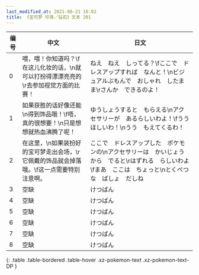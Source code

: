 ```yaml
---
last_modified_at: 2021-08-21 16:02
title: 《宝可梦 珍珠／钻石》文本 201
---
```

| 编号 | 中文 | 日文 |
| ---- | ---- | ---- |
| 0 | 喂，喂！你知道吗？\f在这儿化妆的话，\n就可以打扮得漂漂亮亮的\r去参加视觉方面的比赛！ | ねえ　ねえ　しってる？\fここで　ドレスアップすれば　なんと！\nビジュアルぶもんで　おしゃれ　したまま\rさんか　できるのよ！ |
| 1 | 如果获胜的话好像还能\n得到饰品哦！\f唔，真的很想要！\n只是想想就热血沸腾了呢！ | ゆうしょうすると　もらえる\nアクセサリーが　あるらしいわよ！\fうう　ほしいわ！\nうう　もえてくるわ！ |
| 2 | 在这里，\n如果装扮好的宝可梦走出会场，\r它佩戴的饰品就会掉落哦。\f这一点需要特别注意啊。 | ここで　ドレスアップした　ポケモンの\nアクセサリーは　かいじょうから　でると\rはずれる　らしいわよ\fまあ　ここは　ちょっと\nとくべつな　ばしょ　だしね |
| 3 | 空缺 | けつばん |
| 4 | 空缺 | けつばん |
| 5 | 空缺 | けつばん |
| 6 | 空缺 | けつばん |
| 7 | 空缺 | けつばん |
| 8 | 空缺 | けつばん |
{: .table .table-bordered .table-hover .xz-pokemon-text .xz-pokemon-text-DP }